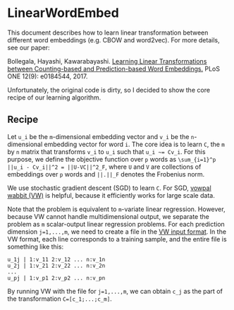 # LinearWordEmbed
This document describes how to learn linear transformation between different word embeddings (e.g. CBOW and word2vec). For more details, see our paper: 

Bollegala, Hayashi, Kawarabayashi.
[Learning Linear Transformations between Counting-based and Prediction-based Word Embeddings.](http://journals.plos.org/plosone/article/file?id=10.1371/journal.pone.0184544&type=printable)
PLoS ONE 12(9): e0184544, 2017. 

Unfortunately, the original code is dirty, so I decided to show the core recipe of our learning algorithm. 

## Recipe
Let `u_i` be the `m`-dimensional embedding vector and `v_i` be the `n`-dimensional embedding vector for word `i`. The core idea is to learn `C`, the `m` by `n` matrix that transforms `v_i` to `u_i` such that `u_i ~= Cv_i`. For this purpose, we define the objective function over `p` words as `\sum_{i=1}^p ||u_i - Cv_i||^2 = ||U-VC||^2_F`, where `U` and `V` are collections of embeddings over `p` words and `||.||_F` denotes the Frobenius norm. 

We use stochastic gradient descent (SGD) to learn `C`. For SGD, [vowpal wabbit (VW)](https://github.com/JohnLangford/vowpal_wabbit/wiki) is helpful, because it efficiently works for large scale data. 



Note that the problem is equivalent to `m`-variate linear regression. However, because VW cannot handle multidimensional output, we separate the problem as `m` scalar-output linear regression problems. For each prediction dimension `j=1,...,m`, we need to create a file in the [VW input format](https://github.com/JohnLangford/vowpal_wabbit/wiki/Input-format). 
In the VW format, each line corresponds to a training sample, and the entire file is something like this:
```
u_1j | 1:v_11 2:v_12 ... n:v_1n
u_2j | 1:v_21 2:v_22 ... n:v_2n
...
u_pj | 1:v_p1 2:v_p2 ... n:v_pn
```
 By running VW with the file for `j=1,...,m`, we can obtain `c_j` as the part of the transformation `C=[c_1;...;c_m]`.
